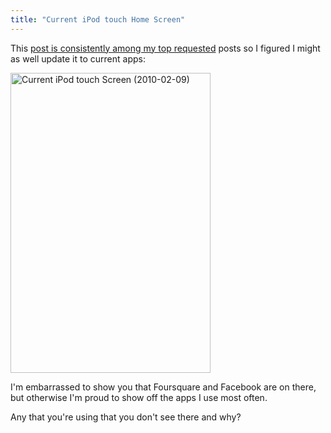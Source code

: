 ```yaml
---
title: "Current iPod touch Home Screen"
---
```

<p>This <a href="https://chrisenns.com/2008/07/17/current-ipod-touch-screen-layout/">post is consistently among my top requested</a> posts so I figured I might as well update it to current apps:</p>
<p><a href="http://www.flickr.com/photos/lemon/4343681507/" class="tt-flickr tt-flickr-Medium" title="Current iPod touch Screen (2010-02-09)"><img class="alignnone" src="http://farm3.static.flickr.com/2705/4343681507_5a4b676696.jpg" alt="Current iPod touch Screen (2010-02-09)" width="320" height="480" /></a></p>
<p>I'm embarrassed to show you that Foursquare and Facebook are on there, but otherwise I'm proud to show off the apps I use most often.</p>
<p>Any that you're using that you don't see there and why?</p>
